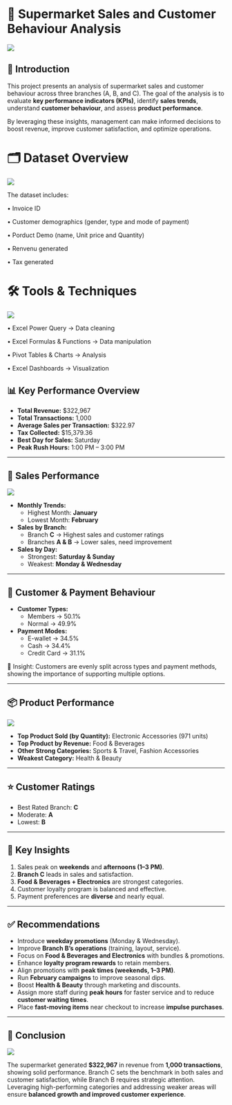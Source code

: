 # 🛒 Supermarket Sales and Customer Behaviour Analysis
![](https://github.com/christopherstanleyobinna-rgb/-Supermarket-Sales-and-Customer-Behaviour-Analysis/blob/main/super%20image.jpg)

## 📌 Introduction  
This project presents an analysis of supermarket sales and customer behaviour across three branches (A, B, and C). The goal of the analysis is to evaluate **key performance indicators (KPIs)**, identify **sales trends**, understand **customer behaviour**, and assess **product performance**.  

By leveraging these insights, management can make informed decisions to boost revenue, improve customer satisfaction, and optimize operations.  

# 🗂 Dataset Overview
![](orignal_supermarket.jpg)

The dataset includes:

• Invoice ID

•	Customer demographics (gender, type and mode of payment)

•	Porduct Demo (name, Unit price and Quantity)

•	Renvenu generated

•	Tax generated


# 🛠 Tools & Techniques
![](https://github.com/christopherstanleyobinna-rgb/-Supermarket-Sales-and-Customer-Behaviour-Analysis/blob/main/clean_%20supermarket.jpg)

•	Excel Power Query → Data cleaning

•	Excel Formulas & Functions → Data manipulation

•	Pivot Tables & Charts → Analysis

•	Excel Dashboards → Visualization


## 📊 Key Performance Overview  
- **Total Revenue:** $322,967  
- **Total Transactions:** 1,000  
- **Average Sales per Transaction:** $322.97  
- **Tax Collected:** $15,379.36  
- **Best Day for Sales:** Saturday  
- **Peak Rush Hours:** 1:00 PM – 3:00 PM
 ---

## 📅 Sales Performance  
![](supermarket_Dashboard.jpg)
- **Monthly Trends:**  
  - Highest Month: **January**  
  - Lowest Month: **February**  
- **Sales by Branch:**  
  - Branch **C** → Highest sales and customer ratings  
  - Branches **A & B** → Lower sales, need improvement  
- **Sales by Day:**  
  - Strongest: **Saturday & Sunday**  
  - Weakest: **Monday & Wednesday**  
---

## 👥 Customer & Payment Behaviour  
- **Customer Types:**  
  - Members → 50.1%  
  - Normal → 49.9%  
- **Payment Modes:**  
  - E-wallet → 34.5%  
  - Cash → 34.4%  
  - Credit Card → 31.1%  

🔎 Insight: Customers are evenly split across types and payment methods, showing the importance of supporting multiple options.  

---

## 📦 Product Performance  
![](supermarket.jpg)
- **Top Product Sold (by Quantity):** Electronic Accessories (971 units)  
- **Top Product by Revenue:** Food & Beverages  
- **Other Strong Categories:** Sports & Travel, Fashion Accessories  
- **Weakest Category:** Health & Beauty  

---

## ⭐ Customer Ratings  
- Best Rated Branch: **C**  
- Moderate: **A**  
- Lowest: **B**  

---

## 🔑 Key Insights  
1. Sales peak on **weekends** and **afternoons (1–3 PM)**.  
2. **Branch C** leads in sales and satisfaction.  
3. **Food & Beverages + Electronics** are strongest categories.  
4. Customer loyalty program is balanced and effective.  
5. Payment preferences are **diverse** and nearly equal.  

---

## ✅ Recommendations  
- Introduce **weekday promotions** (Monday & Wednesday).  
- Improve **Branch B’s operations** (training, layout, service).  
- Focus on **Food & Beverages and Electronics** with bundles & promotions.  
- Enhance **loyalty program rewards** to retain members.  
- Align promotions with **peak times (weekends, 1–3 PM)**.  
- Run **February campaigns** to improve seasonal dips.  
- Boost **Health & Beauty** through marketing and discounts.
- Assign more staff during **peak hours** for faster service and to reduce **customer waiting times**.
- Place **fast-moving items** near checkout to increase **impulse purchases**.


---

## 🏁 Conclusion  
![](https://github.com/christopherstanleyobinna-rgb/-Supermarket-Sales-and-Customer-Behaviour-Analysis/blob/main/supermarket%20image.jpg)

The supermarket generated **$322,967** in revenue from **1,000 transactions**, showing solid performance. Branch C sets the benchmark in both sales and customer satisfaction, while Branch B requires strategic attention. Leveraging high-performing categories and addressing weaker areas will ensure **balanced growth and improved customer experience**.  
